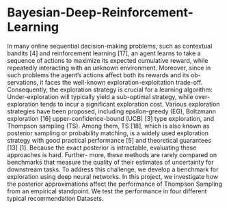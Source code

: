 # Bayesian-Deep-Reinforcement-Learning
In many online sequential decision-making problems, such as contextual bandits [4] and
reinforcement learning [17], an agent learns to take a sequence of actions to maximize its
expected cumulative reward, while repeatedly interacting with an unknown environment.
Moreover, since in such problems the agent’s actions affect both its rewards and its ob-
servations, it faces the well-known exploration-exploitation trade-off. Consequently, the
exploration strategy is crucial for a learning algorithm:
Under-exploration will typically yield a sub-optimal strategy, while over-exploration tends
to incur a significant exploration cost. Various exploration strategies have been proposed,
including epsilon-greedy (EG), Boltzmann exploration [16] upper-confidence-bound (UCB)
[3] type exploration, and Thompson sampling (TS). Among them, TS [18], which is also
known as posterior sampling or probability matching, is a widely used exploration strategy
with good practical performance [5] and theoretical guarantees [13] [1].
Because the exact posterior is intractable, evaluating these approaches is hard. Further-
more, these methods are rarely compared on benchmarks that measure the quality of their
estimates of uncertainty for downstream tasks. To address this challenge, we develop a
benchmark for exploration using deep neural networks.
In this project, we investigate how the posterior approximations affect the performance
of Thompson Sampling from an empirical standpoint. We test the performance in four
different typical recommendation Datasets.
